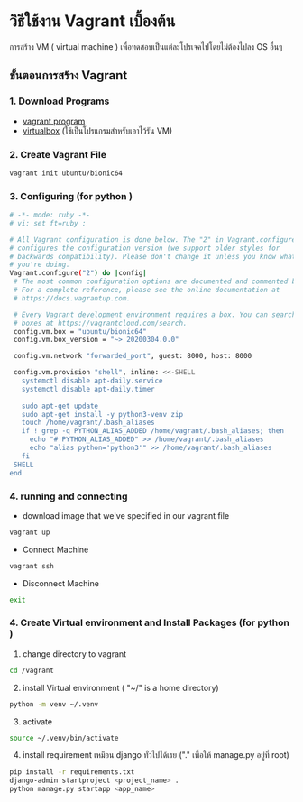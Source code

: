 # วิธีใช้งาน Vagrant เบื้องต้น
การสร้าง VM ( virtual machine ) เพื่อทดสอบเป็นแต่ละโปรเจคไปโดยไม่ต้องไปลง OS อื่นๆ 

## ขั้นตอนการสร้าง Vagrant 
### 1. Download Programs
- [vagrant program](https://www.vagrantup.com/)
- [virtualbox](https://www.virtualbox.org/wiki/Download_Old_Builds_6_1) (ใช้เป็นโปรแกรมสำหรับเอาไว้รัน VM)
### 2. Create Vagrant File
```bash
vagrant init ubuntu/bionic64
```
### 3. Configuring  (for python )
``` bash
# -*- mode: ruby -*-
# vi: set ft=ruby :

# All Vagrant configuration is done below. The "2" in Vagrant.configure
# configures the configuration version (we support older styles for
# backwards compatibility). Please don't change it unless you know what
# you're doing.
Vagrant.configure("2") do |config|
 # The most common configuration options are documented and commented below.
 # For a complete reference, please see the online documentation at
 # https://docs.vagrantup.com.

 # Every Vagrant development environment requires a box. You can search for
 # boxes at https://vagrantcloud.com/search.
 config.vm.box = "ubuntu/bionic64"
 config.vm.box_version = "~> 20200304.0.0"

 config.vm.network "forwarded_port", guest: 8000, host: 8000

 config.vm.provision "shell", inline: <<-SHELL
   systemctl disable apt-daily.service
   systemctl disable apt-daily.timer
 
   sudo apt-get update
   sudo apt-get install -y python3-venv zip
   touch /home/vagrant/.bash_aliases
   if ! grep -q PYTHON_ALIAS_ADDED /home/vagrant/.bash_aliases; then
     echo "# PYTHON_ALIAS_ADDED" >> /home/vagrant/.bash_aliases
     echo "alias python='python3'" >> /home/vagrant/.bash_aliases
   fi
 SHELL
end
```
### 4. running and connecting 
- download image that we've specified in our vagrant file
```bash
vagrant up
```
- Connect Machine
```bash
vagrant ssh
```
- Disconnect Machine
```bash
exit
```
### 4. Create Virtual environment and Install Packages  (for python )
1. change directory to vagrant
``` bash
cd /vagrant
```
2. install Virtual environment ( "~/" is a home directory)
``` bash
python -m venv ~/.venv
```
3. activate 
``` bash
source ~/.venv/bin/activate
```
4. install requirement เหมือน django ทั่วไปได้เรย ("." เพื้อให้ manage.py อยู่ที่ root)
``` bash
pip install -r requirements.txt
django-admin startproject <project_name> .
python manage.py startapp <app_name>

```

